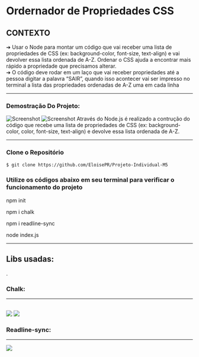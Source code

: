 # Ordernador de Propriedades CSS

## CONTEXTO

<p> ➔ Usar o Node para montar um código que vai receber uma lista de
propriedades de CSS (ex: background-color, font-size, text-align) e vai devolver
essa lista ordenada de A-Z. Ordenar o CSS ajuda a encontrar mais rápido a
propriedade que precisamos alterar.
  <br>
➔ O código deve rodar em um laço que vai receber propriedades até a
pessoa digitar a palavra “SAIR”, quando isso acontecer vai ser impresso
no terminal a lista das propriedades ordenadas de A-Z uma em cada linha </p>
<hr>

### Demostração Do Projeto:
![Screenshot](Pjt5-indiv-codi.png)
![Screenshot](Pjt5-indiv-prompt.png)
Através do Node.js é realizado a contrução do código que recebe uma lista de propriedades de CSS (ex: background-color, color, font-size, text-align) e devolve essa lista ordenada de A-Z.

--------------------------------------------------------------------------------------------------------------------------------------------------------------------

 ### Clone o Repositório 
 
 ```bash
$ git clone https://github.com/EloisePR/Projeto-Individual-M5
 ```
 
 ### Utilize os códigos abaixo em seu terminal para verificar o funcionamento do projeto 
 <p>npm init</p>
 <p>npm i chalk</p>
 <p>npm i readline-sync</p>
 <p>node index.js</p>


--------------------------------------------------------------------------------------------------------------------------------------------------------------------
<h2> <b>Libs usadas</b>:  </h2> .

<h3>Chalk:  </h3>
<hr>
<br>

<img src="https://raw.githubusercontent.com/chalk/chalk/HEAD/media/logo.svg" >
<img src ="https://raw.githubusercontent.com/chalk/chalk/HEAD/media/screenshot.png" >

<h3>Readline-sync:  </h3>
<hr>
 <img src="https://user-images.githubusercontent.com/112434743/217915526-a60b9a87-c09a-4802-b1ef-de0933a7c74e.png" >



